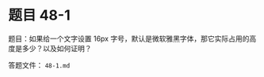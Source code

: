 <script setup>
import { loginRead } from '@/utils/login-read'

loginRead('n10016')
</script>

# 题目 48-1

题目：如果给一个文字设置 16px 字号，默认是微软雅黑字体，那它实际占用的高度是多少？以及如何证明？

答题文件： `48-1.md`

